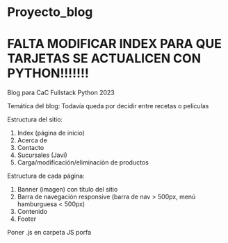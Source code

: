 # Proyecto_blog
# FALTA MODIFICAR INDEX PARA QUE TARJETAS SE ACTUALICEN CON PYTHON!!!!!!!
Blog para CaC Fullstack Python 2023

Temática del blog: Todavía queda por decidir entre recetas o películas

Estructura del sitio:
  1. Index (página de inicio)
  2. Acerca de
  3. Contacto
  4. Sucursales (Javi)
  5. Carga/modificación/eliminación de productos

Estructura de cada página:
  1. Banner (imagen) con título del sitio
  2. Barra de navegación responsive (barra de nav > 500px, menú hamburguesa < 500px)
  3. Contenido
  4. Footer

Poner .js en carpeta JS porfa
